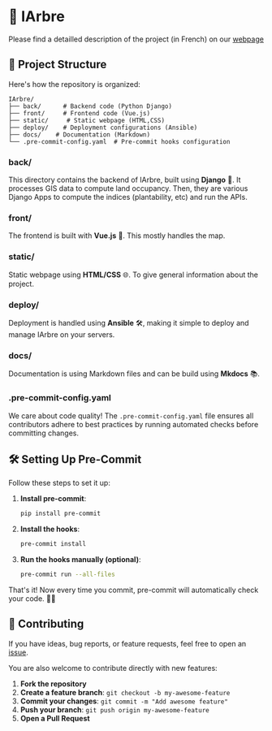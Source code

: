 # 🌳 IArbre

Please find a detailled description of the project (in French) on our [webpage](https://iarbre.fr)

## 📁 Project Structure

Here's how the repository is organized:

```
IArbre/
├── back/      # Backend code (Python Django)
├── front/     # Frontend code (Vue.js)
├── static/     # Static webpage (HTML,CSS)
├── deploy/    # Deployment configurations (Ansible)
├── docs/    # Documentation (Markdown)
└── .pre-commit-config.yaml  # Pre-commit hooks configuration
```

### **back/**

This directory contains the backend of IArbre, built using **Django** 🐍.
It processes GIS data to compute land occupancy. Then, they are various Django Apps to compute the indices
(plantability, etc) and run the APIs.

### **front/**

The frontend is built with **Vue.js** 🌟. This mostly handles the map.

### **static/**

Static webpage using **HTML/CSS** 🌐. To give general information about the project.

### **deploy/**

Deployment is handled using **Ansible** 🛠️, making it simple to deploy and manage IArbre on your servers.

### **docs/**

Documentation is using Markdown files and can be build using **Mkdocs** 📚.

### **.pre-commit-config.yaml**

We care about code quality! The `.pre-commit-config.yaml` file ensures all contributors adhere to best practices by running automated checks before committing changes.

## 🛠️ Setting Up Pre-Commit

Follow these steps to set it up:

1. **Install pre-commit**:

   ```bash
   pip install pre-commit
   ```

2. **Install the hooks**:

   ```bash
   pre-commit install
   ```

3. **Run the hooks manually (optional)**:
   ```bash
   pre-commit run --all-files
   ```

That's it! Now every time you commit, pre-commit will automatically check your code. 🧹✨

## 🤝 Contributing

If you have ideas, bug reports, or feature requests, feel free to open an [issue](https://github.com/TelesCoop/iarbre/issues).

You are also welcome to contribute directly with new features:

1. **Fork the repository**
2. **Create a feature branch**: `git checkout -b my-awesome-feature`
3. **Commit your changes**: `git commit -m "Add awesome feature"`
4. **Push your branch**: `git push origin my-awesome-feature`
5. **Open a Pull Request**
